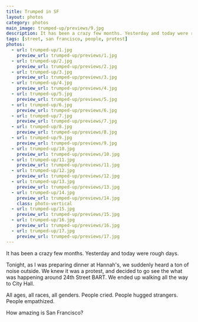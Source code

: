 ```yaml
---
title: Trumped in SF
layout: photos
category: photos
main_image: trumped-up/previews/9.jpg
description: It has been a crazy few months. Yesterday and today were rough days.
tags: [street, san francisco, people, protest]
photos:
  - url: trumped-up/1.jpg
    preview_url: trumped-up/previews/1.jpg
  - url: trumped-up/2.jpg
    preview_url: trumped-up/previews/2.jpg
  - url: trumped-up/3.jpg
    preview_url: trumped-up/previews/3.jpg
  - url: trumped-up/4.jpg
    preview_url: trumped-up/previews/4.jpg
  - url: trumped-up/5.jpg
    preview_url: trumped-up/previews/5.jpg
  - url: trumped-up/6.jpg
    preview_url: trumped-up/previews/6.jpg
  - url: trumped-up/7.jpg
    preview_url: trumped-up/previews/7.jpg
  - url: trumped-up/8.jpg
    preview_url: trumped-up/previews/8.jpg
  - url: trumped-up/9.jpg
    preview_url: trumped-up/previews/9.jpg
  - url: trumped-up/10.jpg
    preview_url: trumped-up/previews/10.jpg
  - url: trumped-up/11.jpg
    preview_url: trumped-up/previews/11.jpg
  - url: trumped-up/12.jpg
    preview_url: trumped-up/previews/12.jpg
  - url: trumped-up/13.jpg
    preview_url: trumped-up/previews/13.jpg
  - url: trumped-up/14.jpg
    preview_url: trumped-up/previews/14.jpg
    class: photo-vertical
  - url: trumped-up/15.jpg
    preview_url: trumped-up/previews/15.jpg
  - url: trumped-up/16.jpg
    preview_url: trumped-up/previews/16.jpg
  - url: trumped-up/17.jpg
    preview_url: trumped-up/previews/17.jpg
---
```


It has been a crazy few months. Yesterday and today were rough days.

Tonight, as I was preparing dinner at Hannah's, we suddenly heard a ton of noise outside. We knew it was a protest, and decided to go see the what was happening around 24th Street BART. We ended up walking all the way to City Hall.

All ages, all races, all genders. People cried. People hugged strangers. People empathized.

How amazing is San Francisco?
